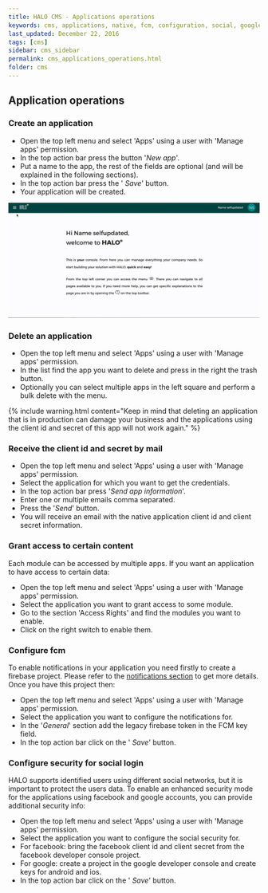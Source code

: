 ```yaml
---
title: HALO CMS - Applications operations
keywords: cms, applications, native, fcm, configuration, social, google, facebook, token, client id, client secret, operations
last_updated: December 22, 2016
tags: [cms]
sidebar: cms_sidebar
permalink: cms_applications_operations.html
folder: cms
---
```


## Application operations

### Create an application

- Open the top left menu and select 'Apps' using a user with 'Manage apps' permission.
- In the top action bar press the button '*New app*'.
- Put a name to the app, the rest of the fields are optional (and will be explained in the following sections).
- In the top action bar press the '<span class="fa fa-floppy-o"/> *Save*' button.
- Your application will be created.

<img src="./images/tutorial_create_app.gif" />

### Delete an application

- Open the top left menu and select 'Apps' using a user with 'Manage apps' permission.
- In the list find the app you want to delete and press in the right the <span class="fa fa-trash"/> trash button.
- Optionally you can select multiple apps in the left square and perform a bulk delete with the <span class="fa fa-ellipsis-v"/> menu.

{% include warning.html content="Keep in mind that deleting an application that is in production can damage your business and the applications using the client id and secret of this app will not work again." %}

### Receive the client id and secret by mail

- Open the top left menu and select 'Apps' using a user with 'Manage apps' permission.
- Select the application for which you want to get the credentials.
- In the top action bar press '*Send app information*'.
- Enter one or multiple emails comma separated.
- Press the '*Send*' button.
- You will receive an email with the native application client id and client secret information.

### Grant access to certain content

Each module can be accessed by multiple apps. If you want an application to have access to certain data:

- Open the top left menu and select 'Apps' using a user with 'Manage apps' permission.
- Select the application you want to grant access to some module.
- Go to the section 'Access Rights' and find the modules you want to enable.
- Click on the right switch to enable them.

### Configure fcm

To enable notifications in your application you need firstly to create a firebase project. Please refer
to the [notifications section]() to get more details. Once you have this project then:

- Open the top left menu and select 'Apps' using a user with 'Manage apps' permission.
- Select the application you want to configure the notifications for.
- In the '*General*' section add the legacy firebase token in the FCM key field.
- In the top action bar click on the '<span class="fa fa-floppy-o"/> *Save*' button.

### Configure security for social login

HALO supports identified users using different social networks, but it is important to protect the
users data. To enable an enhanced security mode for the applications using facebook and google accounts,
you can provide additional security info:

- Open the top left menu and select 'Apps' using a user with 'Manage apps' permission.
- Select the application you want to configure the social security for.
- For facebook: bring the facebook client id and client secret from the facebook developer console project.
- For google: create a project in the google developer console and create keys for android and ios.
- In the top action bar click on the '<span class="fa fa-floppy-o"/> *Save*' button.